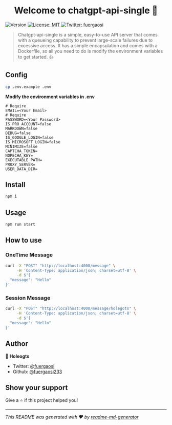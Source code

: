 <h1 align="center">Welcome to chatgpt-api-single 👋</h1>
<p>
  <img alt="Version" src="https://img.shields.io/badge/version-1.0.0-blue.svg?cacheSeconds=2592000" />
  <a href="#" target="_blank">
    <img alt="License: MIT" src="https://img.shields.io/badge/License-MIT-yellow.svg" />
  </a>
  <a href="https://twitter.com/fuergaosi" target="_blank">
    <img alt="Twitter: fuergaosi" src="https://img.shields.io/twitter/follow/fuergaosi.svg?style=social" />
  </a>
</p>

> Chatgpt-api-single is a simple, easy-to-use API server that comes with a queueing capability to prevent large-scale failures due to excessive access. It has a simple encapsulation and comes with a Dockerfile, so all you need to do is modify the environment variables to get started. :thumbsup:

## Config

```sh
cp .env.example .env
```


**Modify the environment variables in .env**

```dotenv
# Require
EMAIL=<Your Email>
# Require
PASSWORD=<Your Password>
IS_PRO_ACCOUNT=false
MARKDOWN=false
DEBUG=false
IS_GOOGLE_LOGIN=false
IS_MICROSOFT_LOGIN=false
MINIMIZE=false
CAPTCHA_TOKEN=
NOPECHA_KEY=
EXECUTABLE_PATH=
PROXY_SERVER=
USER_DATA_DIR=
```
## Install

```sh
npm i
```

## Usage

```sh
npm run start
```
## How to use 

### OneTime Message
```sh
curl -X "POST" "http://localhost:4000/message" \
     -H 'Content-Type: application/json; charset=utf-8' \
     -d $'{
  "message": "Hello"
}'
```
### Session Message
```sh
curl -X "POST" "http://localhost:4000/message/holegots" \
     -H 'Content-Type: application/json; charset=utf-8' \
     -d $'{
  "message": "Hello"
}'
```

## Author

👤 **Holeogts**

* Twitter: [@fuergaosi](https://twitter.com/fuergaosi)
* Github: [@fuergaosi233](https://github.com/fuergaosi233)

## Show your support

Give a ⭐️ if this project helped you!

***
_This README was generated with ❤️ by [readme-md-generator](https://github.com/kefranabg/readme-md-generator)_